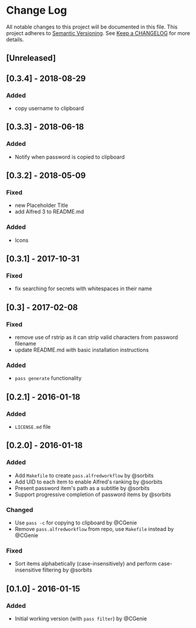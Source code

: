 # Change Log
All notable changes to this project will be documented in this file.
This project adheres to [Semantic Versioning](http://semver.org/).
See [Keep a CHANGELOG](http://keepachangelog.com/) for more details.

## [Unreleased]

## [0.3.4] - 2018-08-29
### Added
- copy username to clipboard

## [0.3.3] - 2018-06-18
### Added
- Notify when password is copied to clipboard

## [0.3.2] - 2018-05-09
### Fixed
- new Placeholder Title
- add Alfred 3 to README.md

### Added
- Icons

## [0.3.1] - 2017-10-31
### Fixed
 - fix searching for secrets with whitespaces in their name

## [0.3] - 2017-02-08
### Fixed
- remove use of rstrip as it can strip valid characters from password filename
- update README.md with basic installation instructions

### Added
- `pass generate` functionality

## [0.2.1] - 2016-01-18
### Added
- `LICENSE.md` file

## [0.2.0] - 2016-01-18
### Added
- Add `Makefile` to create `pass.alfredworkflow` by @sorbits
- Add UID to each item to enable Alfred's ranking by @sorbits
- Present password item's path as a subtitle by @sorbits
- Support progressive completion of password items by @sorbits

### Changed
- Use `pass -c` for copying to clipboard by @CGenie
- Remove `pass.alfredworkflow` from repo, use `Makefile` instead by @CGenie

### Fixed
- Sort items alphabetically (case-insensitively) and perform case-insensitive filtering by @sorbits

## [0.1.0] - 2016-01-15
### Added
- Initial working version (with `pass filter`) by @CGenie

